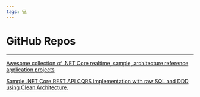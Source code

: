 ```yaml
---
tags: 💻
---
```


# GitHub Repos
---

  
[Awesome collection of .NET Core realtime, sample, architecture reference application projects](https://github.com/bharatdwarkani/awesome-dotnet-core-applications)

[Sample .NET Core REST API CQRS implementation with raw SQL and DDD using Clean Architecture.](https://github.com/kgrzybek/sample-dotnet-core-cqrs-api)
